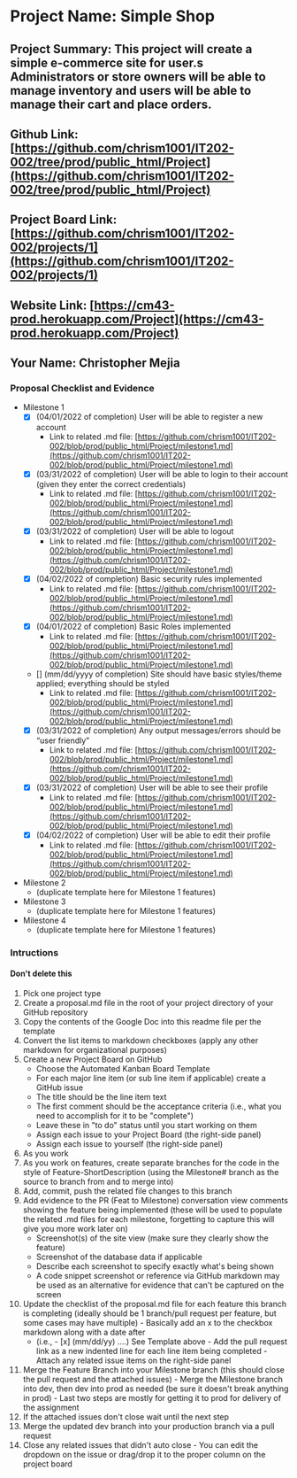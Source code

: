 # Project Name: Simple Shop
## Project Summary: This project will create a simple e-commerce site for user.s Administrators or store owners will be able to manage inventory and users will be able to manage their cart and place orders.
## Github Link: [https://github.com/chrism1001/IT202-002/tree/prod/public_html/Project](https://github.com/chrism1001/IT202-002/tree/prod/public_html/Project)
## Project Board Link: [https://github.com/chrism1001/IT202-002/projects/1](https://github.com/chrism1001/IT202-002/projects/1)
## Website Link: [https://cm43-prod.herokuapp.com/Project](https://cm43-prod.herokuapp.com/Project)
## Your Name: Christopher Mejia

<!-- Line item / Feature template (use this for each bullet point) -- DO NOT DELETE THIS SECTION


- [ ] \(mm/dd/yyyy of completion) Feature Title (from the proposal bullet point, if it's a sub-point indent it properly)
  -  Link to related .md file: [Link Name](link url)

 End Line item / Feature Template -- DO NOT DELETE THIS SECTION --> 
 
 
### Proposal Checklist and Evidence

- Milestone 1
    - [X] \(04/01/2022 of completion) User will be able to register a new account
        -  Link to related .md file: [https://github.com/chrism1001/IT202-002/blob/prod/public_html/Project/milestone1.md](https://github.com/chrism1001/IT202-002/blob/prod/public_html/Project/milestone1.md)
    - [X] \(03/31/2022 of completion) User will be able to login to their account (given they enter the correct credentials)
        -  Link to related .md file: [https://github.com/chrism1001/IT202-002/blob/prod/public_html/Project/milestone1.md](https://github.com/chrism1001/IT202-002/blob/prod/public_html/Project/milestone1.md)  
    - [X] \(03/31/2022 of completion) User will be able to logout
        -  Link to related .md file: [https://github.com/chrism1001/IT202-002/blob/prod/public_html/Project/milestone1.md](https://github.com/chrism1001/IT202-002/blob/prod/public_html/Project/milestone1.md)
    - [X] \(04/02/2022 of completion) Basic security rules implemented
        -  Link to related .md file: [https://github.com/chrism1001/IT202-002/blob/prod/public_html/Project/milestone1.md](https://github.com/chrism1001/IT202-002/blob/prod/public_html/Project/milestone1.md)
    - [X] \(04/01/2022 of completion) Basic Roles implemented
        -  Link to related .md file: [https://github.com/chrism1001/IT202-002/blob/prod/public_html/Project/milestone1.md](https://github.com/chrism1001/IT202-002/blob/prod/public_html/Project/milestone1.md)  
    - [] \(mm/dd/yyyy of completion) Site should have basic styles/theme applied; everything should be styled
       -  Link to related .md file: [https://github.com/chrism1001/IT202-002/blob/prod/public_html/Project/milestone1.md](https://github.com/chrism1001/IT202-002/blob/prod/public_html/Project/milestone1.md) 
    - [X] \(03/31/2022 of completion) Any output messages/errors should be “user friendly”
        -  Link to related .md file: [https://github.com/chrism1001/IT202-002/blob/prod/public_html/Project/milestone1.md](https://github.com/chrism1001/IT202-002/blob/prod/public_html/Project/milestone1.md)  
    - [X] \(03/31/2022 of completion) User will be able to see their profile
        -  Link to related .md file: [https://github.com/chrism1001/IT202-002/blob/prod/public_html/Project/milestone1.md](https://github.com/chrism1001/IT202-002/blob/prod/public_html/Project/milestone1.md)
    - [X] \(04/02/2022 of completion) User will be able to edit their profile
        -  Link to related .md file: [https://github.com/chrism1001/IT202-002/blob/prod/public_html/Project/milestone1.md](https://github.com/chrism1001/IT202-002/blob/prod/public_html/Project/milestone1.md)  
- Milestone 2
  - (duplicate template here for Milestone 1 features)
- Milestone 3
  - (duplicate template here for Milestone 1 features)
- Milestone 4
  - (duplicate template here for Milestone 1 features)
### Intructions
#### Don't delete this
1. Pick one project type
2. Create a proposal.md file in the root of your project directory of your GitHub repository
3. Copy the contents of the Google Doc into this readme file per the template
4. Convert the list items to markdown checkboxes (apply any other markdown for organizational purposes)
5. Create a new Project Board on GitHub
   - Choose the Automated Kanban Board Template
   - For each major line item (or sub line item if applicable) create a GitHub issue
   - The title should be the line item text
   - The first comment should be the acceptance criteria (i.e., what you need to accomplish for it to be "complete")
   - Leave these in "to do" status until you start working on them
   - Assign each issue to your Project Board (the right-side panel)
   - Assign each issue to yourself (the right-side panel)
6. As you work
  1. As you work on features, create separate branches for the code in the style of Feature-ShortDescription (using the Milestone# branch as the source to branch from and to merge into)
  2. Add, commit, push the related file changes to this branch
  3. Add evidence to the PR (Feat to Milestone) conversation view comments showing the feature being implemented (these will be used to populate the related .md files for each milestone, forgetting to capture this will give you more work later on)
     - Screenshot(s) of the site view (make sure they clearly show the feature)
     - Screenshot of the database data if applicable
     - Describe each screenshot to specify exactly what's being shown
     - A code snippet screenshot or reference via GitHub markdown may be used as an alternative for evidence that can't be captured on the screen
  4. Update the checklist of the proposal.md file for each feature this branch is completing (ideally should be 1 branch/pull request per feature, but some cases may have multiple)
    - Basically add an x to the checkbox markdown along with a date after
      - (i.e.,   - [x] (mm/dd/yy) ....) See Template above
    - Add the pull request link as a new indented line for each line item being completed
    - Attach any related issue items on the right-side panel
  5. Merge the Feature Branch into your Milestone branch (this should close the pull request and the attached issues)
    - Merge the Milestone branch into dev, then dev into prod as needed (be sure it doesn't break anything in prod)
    - Last two steps are mostly for getting it to prod for delivery of the assignment 
  7. If the attached issues don't close wait until the next step
  8. Merge the updated dev branch into your production branch via a pull request
  9. Close any related issues that didn't auto close
    - You can edit the dropdown on the issue or drag/drop it to the proper column on the project board